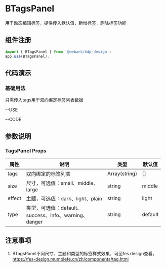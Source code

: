 # BTagsPanel
用于动态编辑标签，提供传入默认值，新增标签，删除标签功能

## 组件注册

```js
import { BTagsPanel } from '@webank/bdp-design';
app.use(BTagsPanel);
```
## 代码演示
### 基础用法
只需传入tags用于双向绑定标签列表数据

--USE

--CODE

## 参数说明
### TagsPanel Props

| 属性  | 说明                   | 类型                                    |  默认值                                 |
| ----- | ----------------------------- | ---------------------------------------- |------------------ |
| tags | 双向绑定的标签列表 | Array(string)|[]|
| size | 尺寸，可选值：small、middle、large | string|middle|
| effect | 主题，可选值：dark、light、plain | string|light|
| type |  类型，可选值：default、success、info、warning、danger | string|default|

## 注意事项
1. BTagsPanel不同尺寸、主题和类型的标签样式效果，可至fes design查看。 https://fes-design.mumblefe.cn/zh/components/tag.html